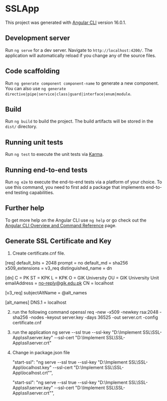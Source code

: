 # SSLApp

This project was generated with [Angular CLI](https://github.com/angular/angular-cli) version 16.0.1.

## Development server

Run `ng serve` for a dev server. Navigate to `http://localhost:4200/`. The application will automatically reload if you change any of the source files.

## Code scaffolding

Run `ng generate component component-name` to generate a new component. You can also use `ng generate directive|pipe|service|class|guard|interface|enum|module`.

## Build

Run `ng build` to build the project. The build artifacts will be stored in the `dist/` directory.

## Running unit tests

Run `ng test` to execute the unit tests via [Karma](https://karma-runner.github.io).

## Running end-to-end tests

Run `ng e2e` to execute the end-to-end tests via a platform of your choice. To use this command, you need to first add a package that implements end-to-end testing capabilities.

## Further help

To get more help on the Angular CLI use `ng help` or go check out the [Angular CLI Overview and Command Reference](https://angular.io/cli) page.


## Generate SSL Certificate and Key

1. Create certificate.cnf file.

[req]
default_bits = 2048
prompt = no
default_md = sha256
x509_extensions = v3_req
distinguished_name = dn

[dn]
C = PK
ST = KPK
L = KPK
O = GIK University
OU = GIK University Unit
emailAddress = no-reply@gik.edu.pk
CN = localhost

[v3_req]
subjectAltName = @alt_names

[alt_names]
DNS.1 = localhost

2. run the following command 
 openssl req -new -x509 -newkey rsa:2048 -sha256 -nodes -keyout server.key -days 36525 -out server.crt -config certificate.cnf

 3. run the application 
ng serve --ssl true --ssl-key "D:\Implement SSL\SSL-App\ssl\server.key" --ssl-cert "D:\Implement SSL\SSL-App\ssl\server.crt"

4. Change in package.json file

    "start-ssl": "ng serve --ssl true --ssl-key \"D:\\Implement SSL\\SSL-App\\localhost.key\" --ssl-cert \"D:\\Implement SSL\\SSL-App\\localhost.crt\"",
 
    "start-ssl": "ng serve --ssl true --ssl-key \"D:\\Implement SSL\\SSL-App\\ssl\\server.key\" --ssl-cert \"D:\\Implement SSL\\SSL-App\\ssl\\server.crt\"",


